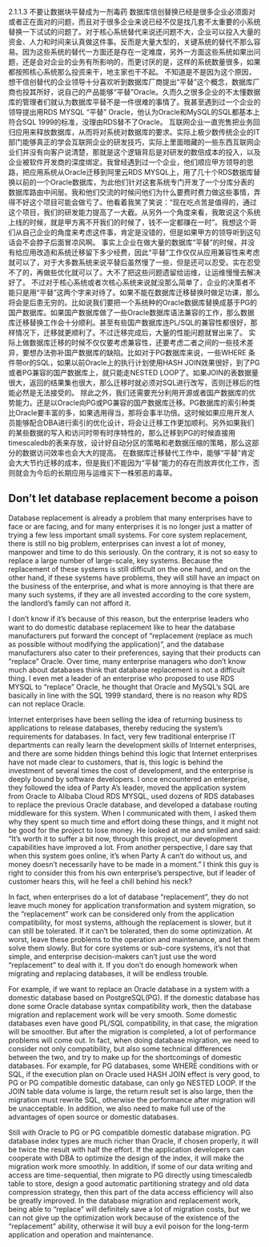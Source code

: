 2.1.1.3    不要让数据块平替成为一剂毒药
数据库信创替换已经是很多企业必须面对或者正在面对的问题，而且对于很多企业来说已经不仅是找几套不太重要的小系统替换一下试试的问题了。对于核心系统替代来说还问题不大，企业可以投入大量的资金、人力和时间来认真做这件事。反而是大量大型的，关键系统的替代不那么容易。因为这些系统的替代一方面还是存在一定难度，另外一方面这些系统如果出问题，还是会对企业的业务有所影响的，而更讨厌的是，这样的系统数量很多，如果都按照核心系统那么投资来干，地主家也干不起。
不知道是不是因为这个原因，想干信创替代的企业领导十分喜欢听到数据库厂商提出“平替”这个概念，数据库厂商也投其所好，说自己的产品能够“平替”Oracle。久而久之很多企业的不太懂数据库的管理者们就认为数据库平替不是一件很难的事情了。我甚至遇到过一个企业的领导提出用RDS MYSQL “平替” Oracle，他认为Oracle和MySQL的SQL都基本上符合SQL 1999的标准，没理由RDS替不了Oracle。
互联网企业一直兜售把业务回归应用来释放数据库，从而将对系统对数据库的要求。实际上极少数传统企业的IT部门能够真正的学会互联网企业的研发技巧，实际上里面暗藏的一些东西互联网企业们并没有向客户说清楚，那就是这个逻辑背后是对研发的数倍成本的投入，以及企业被软件开发商的深度绑定。我曾经遇到过一个企业，他们顺应甲方领导的思路，把应用系统从Oracle迁移到阿里云RDS MYSQL上，用了几十个RDS数据库替换以前的一个Oracle数据库，为此他们针对这套系统专门开发了一个分库分表的数据库路由中间层。我和他们交流的时候问他们为什么要费时费力做这些事情，弄得不好这个项目可能会做亏了。他看着我笑了笑说：“现在吃点苦是值得的，通过这个项目，我们的研发能力提高了一大截。从另外一个角度来看，我敢说这个系统上线的时候，就是甲方离不开我们的时候了，钱不一定都赚在一时”。我想这个哥们从自己企业的角度来考虑这件事，肯定是没错的，但是如果甲方的领导听到这句话会不会脖子后面冒凉风啊。
事实上企业在做大量的数据库“平替”的时候，并没有给应用改造和系统迁移留下多少经费，因此“平替”工作仅仅从应用兼容性来考虑就可以了，对于大多数系统来说平替后虽然慢了一些，但是还可以忍受。实在忍受不了的，再做些优化就可以了。大不了把这些问题遗留给运维，让运维慢慢去解决好了。
不过对于核心系统或者次核心系统来说就没那么简单了，企业的决策者不能只是用“平替”这两个字来对待了。如果不能在数据库迁移替换时做足功课，那么将会是后患无穷的。比如说我们要把一个系统种的Oracle数据库替换成基于PG的国产数据库。如果国产数据库做了一些Oracle数据库语法兼容的工作，那么数据库迁移替换工作会十分顺利。甚至有些国产数据库连PL/SQL的兼容性都很好，那样情况下，迁移就更顺利了。不过迁移完成后，大量的性能问题就冒出来了。
实际上做数据库迁移的时候不仅仅要考虑兼容性，还要考虑二者之间的一些技术差异，要想办法弥补国产数据库的缺陷。比如对于PG数据库来说，一些WHERE 条件带or的SQL，如果以前Oracle上的执行计划使用HASH JOIN效果很好，到了PG或者PG兼容的国产数据库上，就只能走NESTED LOOP了。如果JOIN的表数据量很大，返回的结果集也很大，那么迁移时就必须对SQL进行改写，否则迁移后的性能必然是无法接受的。
除此之外，我们还需要充分利用开源或者国产数据库的优势能力。还是以Oracle向PG或PG兼容的国产数据库迁移。PG数据库的索引种类比Oracle要丰富的多，如果选用得当，那将会事半功倍。这时候如果应用开发人员能够配合DBA进行索引的优化设计，将会让迁移工作更加顺利。另外如果我们的某些数据的写入和访问时带有时序特性的，那么迁移到PG的时候直接用timescaledb的表来存放，设计好自动分区的策略和老数据压缩的策略，那么这部分的数据访问效率也会大大的提高。
在数据库迁移替代工作中，能够“平替”肯定会大大节约迁移的成本，但是我们不能因为“平替”能力的存在而放弃优化工作，否则就会为今后的长期应用与运维买下一株邪恶的毒草。



## Don’t let database replacement become a poison

Database replacement is already a problem that many enterprises have to face or are facing, and for many enterprises it is no longer just a matter of trying a few less important small systems. For core system replacement, there is still no big problem, enterprises can invest a lot of money, manpower and time to do this seriously. On the contrary, it is not so easy to replace a large number of large-scale, key systems. Because the replacement of these systems is still difficult on the one hand, and on the other hand, if these systems have problems, they will still have an impact on the business of the enterprise, and what is more annoying is that there are many such systems, if they are all invested according to the core system, the landlord’s family can not afford it.

I don’t know if it’s because of this reason, but the enterprise leaders who want to do domestic database replacement like to hear the database manufacturers put forward the concept of “replacement (replace as much as possible without modifying the application)”, and the database manufacturers also cater to their preferences, saying that their products can “replace” Oracle. Over time, many enterprise managers who don’t know much about databases think that database replacement is not a difficult thing. I even met a leader of an enterprise who proposed to use RDS MYSQL to “replace” Oracle, he thought that Oracle and MySQL’s SQL are basically in line with the SQL 1999 standard, there is no reason why RDS can not replace Oracle.

 Internet enterprises have been selling the idea of returning business to applications to release databases, thereby reducing the system’s requirements for databases. In fact, very few traditional enterprise IT departments can really learn the development skills of Internet enterprises, and there are some hidden things behind this logic that Internet enterprises have not made clear to customers, that is, this logic is behind the investment of several times the cost of development, and the enterprise is deeply bound by software developers. I once encountered an enterprise, they followed the idea of Party A’s leader, moved the application system from Oracle to Alibaba Cloud RDS MYSQL, used dozens of RDS databases to replace the previous Oracle database, and developed a database routing middleware for this system. When I communicated with them, I asked them why they spent so much time and effort doing these things, and it might not be good for the project to lose money. He looked at me and smiled and said: “It’s worth it to suffer a bit now, through this project, our development capabilities have improved a lot. From another perspective, I dare say that when this system goes online, it’s when Party A can’t do without us, and money doesn’t necessarily have to be made in a moment.” I think this guy is right to consider this from his own enterprise’s perspective, but if  leader of customer hears this, will he feel a chill behind his neck? 

In fact, when enterprises do a lot of database “replacement”, they do not leave much money for application transformation and system migration, so the “replacement” work can be considered only from the application compatibility, for most systems, although the replacement is slower, but it can still be tolerated. If it can’t be tolerated, then do some optimization. At worst, leave these problems to the operation and maintenance, and let them solve them slowly. But for core systems or sub-core systems, it’s not that simple, and enterprise decision-makers can’t just use the word “replacement” to deal with it. If you don’t do enough homework when migrating and replacing databases, it will be endless trouble.

For example, if we want to replace an Oracle database in a system with a domestic database based on PostgreSQL(PG). If the domestic database has done some Oracle database syntax compatibility work, then the database migration and replacement work will be very smooth. Some domestic databases even have good PL/SQL compatibility, in that case, the migration will be smoother. But after the migration is completed, a lot of performance problems will come out. In fact, when doing database migration, we need to consider not only compatibility, but also some technical differences between the two, and try to make up for the shortcomings of domestic databases. For example, for PG databases, some WHERE conditions with or SQL, if the execution plan on Oracle used HASH JOIN effect is very good, to PG or PG compatible domestic database, can only go NESTED LOOP. If the JOIN table data volume is large, the return result set is also large, then the migration must rewrite SQL, otherwise the performance after migration will be unacceptable. In addition, we also need to make full use of the advantages of open source or domestic databases. 

Still with Oracle to PG or PG compatible domestic database migration. PG database index types are much richer than Oracle, if chosen properly, it will be twice the result with half the effort. If the application developers can cooperate with DBA to optimize the design of the index, it will make the migration work more smoothly. In addition, if some of our data writing and access are time-sequential, then migrate to PG directly using timescaledb table to store, design a good automatic partitioning strategy and old data compression strategy, then this part of the data access efficiency will also be greatly improved. In the database migration and replacement work, being able to “replace” will definitely save a lot of migration costs, but we can not give up the optimization work because of the existence of the “replacement” ability, otherwise it will buy a evil poison for the long-term application and operation and maintenance.




